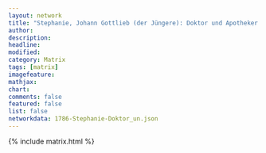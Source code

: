 ```yaml
---
layout: network
title: "Stephanie, Johann Gottlieb (der Jüngere): Doktor und Apotheker (1786)"
author:
description:
headline:
modified:
category: Matrix
tags: [matrix]
imagefeature: 
mathjax: 
chart: 
comments: false
featured: false
list: false
networkdata: 1786-Stephanie-Doktor_un.json
---
```

{% include matrix.html %}
